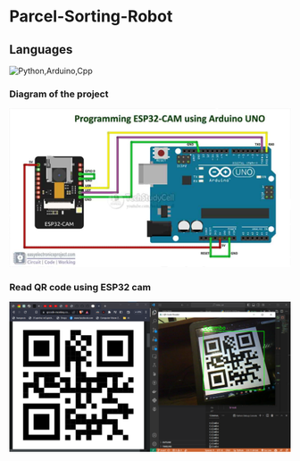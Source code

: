 # Parcel-Sorting-Robot

## Languages
![Python,Arduino,Cpp](https://skills.thijs.gg/icons?i=python,arduino,cpp)

### Diagram of the project

![Diagram](./IMG/esp32cam-arduino-circuit.jpg)

### Read QR code using ESP32 cam

![QRcode](./IMG/readqr.png)
